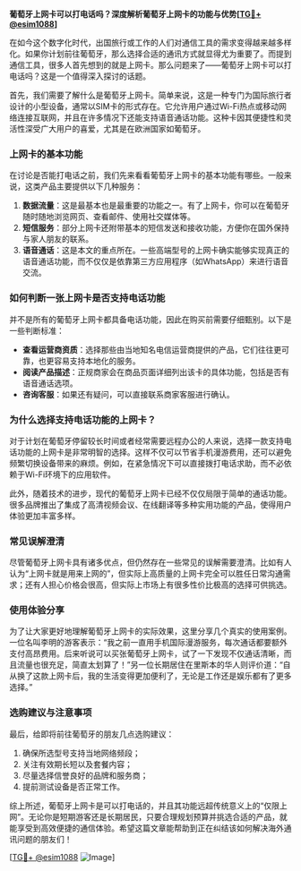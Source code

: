 **葡萄牙上网卡可以打电话吗？深度解析葡萄牙上网卡的功能与优势[[TG💪+ @esim1088](https://t.me/s/esim1088)]**

在如今这个数字化时代，出国旅行或工作的人们对通信工具的需求变得越来越多样化。如果你计划前往葡萄牙，那么选择合适的通讯方式就显得尤为重要了。而提到通信工具，很多人首先想到的就是上网卡。那么问题来了——葡萄牙上网卡可以打电话吗？这是一个值得深入探讨的话题。

首先，我们需要了解什么是葡萄牙上网卡。简单来说，这是一种专门为国际旅行者设计的小型设备，通常以SIM卡的形式存在。它允许用户通过Wi-Fi热点或移动网络连接互联网，并且在许多情况下还能支持语音通话功能。这种卡因其便捷性和灵活性深受广大用户的喜爱，尤其是在欧洲国家如葡萄牙。

### **上网卡的基本功能**

在讨论是否能打电话之前，我们先来看看葡萄牙上网卡的基本功能有哪些。一般来说，这类产品主要提供以下几种服务：

1. **数据流量**：这是最基本也是最重要的功能之一。有了上网卡，你可以在葡萄牙随时随地浏览网页、查看邮件、使用社交媒体等。
2. **短信服务**：部分上网卡还附带基本的短信发送和接收功能，方便你在国外保持与家人朋友的联系。
3. **语音通话**：这是本文的重点所在。一些高端型号的上网卡确实能够实现真正的语音通话功能，而不仅仅是依靠第三方应用程序（如WhatsApp）来进行语音交流。

### **如何判断一张上网卡是否支持电话功能**

并不是所有的葡萄牙上网卡都具备电话功能，因此在购买前需要仔细甄别。以下是一些判断标准：

- **查看运营商资质**：选择那些由当地知名电信运营商提供的产品，它们往往更可靠，也更容易支持本地化的服务。
- **阅读产品描述**：正规商家会在商品页面详细列出该卡的具体功能，包括是否有语音通话选项。
- **咨询客服**：如果还有疑问，可以直接联系商家客服进行确认。

### **为什么选择支持电话功能的上网卡？**

对于计划在葡萄牙停留较长时间或者经常需要远程办公的人来说，选择一款支持电话功能的上网卡是非常明智的选择。这样不仅可以节省手机漫游费用，还可以避免频繁切换设备带来的麻烦。例如，在紧急情况下可以直接拨打电话求助，而不必依赖于Wi-Fi环境下的应用软件。

此外，随着技术的进步，现代的葡萄牙上网卡已经不仅仅局限于简单的通话功能。很多品牌推出了集成了高清视频会议、在线翻译等多种实用功能的产品，使得用户体验更加丰富多样。

### **常见误解澄清**

尽管葡萄牙上网卡具有诸多优点，但仍然存在一些常见的误解需要澄清。比如有人认为“上网卡就是用来上网的”，但实际上高质量的上网卡完全可以胜任日常沟通需求；还有人担心价格会很高，但实际上市场上有很多性价比极高的选择可供挑选。

### **使用体验分享**

为了让大家更好地理解葡萄牙上网卡的实际效果，这里分享几个真实的使用案例。一位名叫李明的游客表示：“我之前一直用手机国际漫游服务，每次通话都要额外支付高昂费用。后来听说可以买张葡萄牙上网卡，试了一下发现不仅通话清晰，而且流量也很充足，简直太划算了！”另一位长期居住在里斯本的华人则评价道：“自从换了这款上网卡后，我的生活变得更加便利了，无论是工作还是娱乐都有了更多选择。”

### **选购建议与注意事项**

最后，给即将前往葡萄牙的朋友几点选购建议：
1. 确保所选型号支持当地网络频段；
2. 关注有效期长短以及套餐内容；
3. 尽量选择信誉良好的品牌和服务商；
4. 提前测试设备是否正常工作。

综上所述，葡萄牙上网卡是可以打电话的，并且其功能远超传统意义上的“仅限上网”。无论你是短期游客还是长期居民，只要合理规划预算并挑选合适的产品，就能享受到高效便捷的通信体验。希望这篇文章能帮助到正在纠结该如何解决海外通讯问题的朋友们！

[[TG💪+ @esim1088](https://t.me/s/esim1088) ![Image](https://i.postimg.cc/4NQfJmqS/Snipaste-2025-05-13-00-14-12.png)]